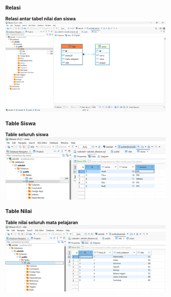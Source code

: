 ### Relasi
**Relasi antar tabel nilai dan siswa**
![Postman POST](./assets/relasi.png)

### Table Siswa
**Table seluruh siswa**
![Postman POST](./assets/siswa.png)

### Table Nilai
**Table nilai seluruh mata pelajaran**
![Postman POST](./assets/nilai.png)
